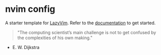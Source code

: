 # nvim config

A starter template for [LazyVim](https://github.com/LazyVim/LazyVim).
Refer to the [documentation](https://lazyvim.github.io/installation) to get started.

> "The computing scientist’s main challenge is not to get confused by the complexities of his own making."

- E. W. Dijkstra
